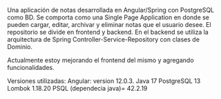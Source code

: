 Una aplicación de notas desarrollada en Angular/Spring con PostgreSQL como BD.
Se comporta como una Single Page Application en donde se pueden cargar, editar, archivar y eliminar notas que el usuario desee.
El repositorio se divide en frontend y backend. En el backend se utiliza la arquitectura de Spring Controller-Service-Repository con clases de Dominio.


Actualmente estoy mejorando el frontend del mismo y agregando funcionalidades.







Versiones utilizadas:
    Angular: version 12.0.3.
    Java 17
    PostgreSQL 13
    Lombok 1.18.20
    PSQL (dependecia java)= 42.2.19
